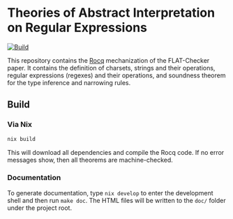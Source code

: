 # Theories of Abstract Interpretation on Regular Expressions

[![Build][build-badge]][build-link]

[build-badge]: https://github.com/flatypes/flat-theory/actions/workflows/build.yml/badge.svg?branch=main
[build-link]: https://github.com/flatypes/flat-theory/actions/workflows/build.yml

This repository contains the [Rocq](https://rocq-prover.org) mechanization of the FLAT-Checker paper.
It contains the definition of charsets, strings and their operations, regular expressions (regexes) and their operations,
and soundness theorem for the type inference and narrowing rules.

## Build

### Via Nix

```sh
nix build
```

This will download all dependencies and compile the Rocq code. If no error messages show, then all theorems are machine-checked.

### Documentation

To generate documentation, type `nix develop` to enter the development shell and then run `make doc`.
The HTML files will be written to the `doc/` folder under the project root.
